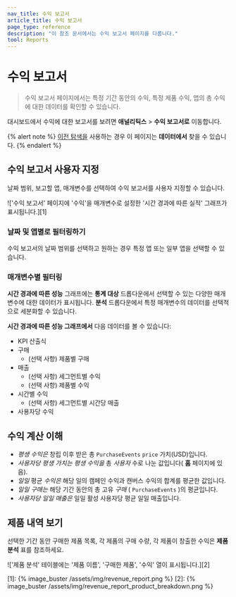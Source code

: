 ```yaml
---
nav_title: 수익 보고서
article_title: 수익 보고서
page_type: reference
description: "이 참조 문서에서는 수익 보고서 페이지를 다룹니다."
tool: Reports
---
```


# 수익 보고서

> 수익 보고서 페이지에서는 특정 기간 동안의 수익, 특정 제품 수익, 앱의 총 수익에 대한 데이터를 확인할 수 있습니다.

대시보드에서 수익에 대한 보고서를 보려면 **애널리틱스** > **수익 보고서로** 이동합니다. 

{% alert note %}
[이전 탐색을]({{site.baseurl}}/navigation) 사용하는 경우 이 페이지는 **데이터에서** 찾을 수 있습니다.
{% endalert %}

## 수익 보고서 사용자 지정

날짜 범위, 보고할 앱, 매개변수를 선택하여 수익 보고서를 사용자 지정할 수 있습니다.

!['수익 보고서' 페이지에 '수익'을 매개변수로 설정한 '시간 경과에 따른 실적' 그래프가 표시됩니다.][1]

### 날짜 및 앱별로 필터링하기

수익 보고서의 날짜 범위를 선택하고 원하는 경우 특정 앱 또는 일부 앱을 선택할 수 있습니다.

### 매개변수별 필터링

**시간 경과에 따른 성능** 그래프에는 **통계 대상** 드롭다운에서 선택할 수 있는 다양한 매개변수에 대한 데이터가 표시됩니다. **분석** 드롭다운에서 특정 매개변수의 데이터를 선택적으로 세분화할 수 있습니다.

**시간 경과에 따른 성능 그래프에서** 다음 데이터를 볼 수 있습니다:
- KPI 산출식
- 구매
    - (선택 사항) 제품별 구매
- 매출
    - (선택 사항) 세그먼트별 수익
    - (선택 사항) 제품별 수익
- 시간별 수익
    - (선택 사항) 세그먼트별 시간당 매출
- 사용자당 수익

## 수익 계산 이해

- *평생 수익은* 창립 이후 받은 총 `PurchaseEvents` `price` 가치(USD)입니다. 
- *사용자당 평생 가치는* *평생 수익을* 총 *사용자* 수로 나눈 값입니다( **홈** 페이지에 있음).
- *일일* 평균 *수익은* 해당 일의 캠페인 수익과 캔버스 수익의 합계를 평균한 값입니다.
- *일일 구매는* 해당 기간 동안의 총 고유 *구매* ( `PurchaseEvents` )의 평균입니다.
- *사용자당 일일 매출은* 일일 활성 사용자당 평균 일일 매출입니다.

## 제품 내역 보기

선택한 기간 동안 구매한 제품 목록, 각 제품의 구매 수량, 각 제품이 창출한 수익은 **제품 분석** 표를 참조하세요.

!['제품 분석' 테이블에는 '제품 이름', '구매한 제품', '수익' 열이 표시됩니다.][2]


[1]: {% image_buster /assets/img/revenue_report.png %}
[2]: {% image_buster /assets/img/revenue_report_product_breakdown.png %}
